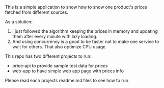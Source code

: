 This is a simple application to show how to show one product's prices fetched from different sources.

As a solution:

1. i just followed the algorithm keeping the prices in memory and updating them after every minute with lazy loading.
2. And using concurrency is a good to be faster not to make one service to wait for others. That also optimize CPU
   usage.

This repo has two different projects to run:

* price-api to provide sample test data for prices
* web-app to have simple web app page with prices info

Please read each projects readme.md files to see how to run.